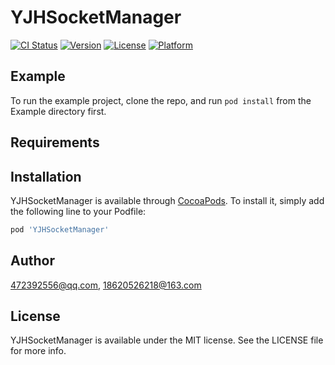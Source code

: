 # YJHSocketManager

[![CI Status](https://img.shields.io/travis/472392556@qq.com/YJHSocketManager.svg?style=flat)](https://travis-ci.org/472392556@qq.com/YJHSocketManager)
[![Version](https://img.shields.io/cocoapods/v/YJHSocketManager.svg?style=flat)](https://cocoapods.org/pods/YJHSocketManager)
[![License](https://img.shields.io/cocoapods/l/YJHSocketManager.svg?style=flat)](https://cocoapods.org/pods/YJHSocketManager)
[![Platform](https://img.shields.io/cocoapods/p/YJHSocketManager.svg?style=flat)](https://cocoapods.org/pods/YJHSocketManager)

## Example

To run the example project, clone the repo, and run `pod install` from the Example directory first.

## Requirements

## Installation

YJHSocketManager is available through [CocoaPods](https://cocoapods.org). To install
it, simply add the following line to your Podfile:

```ruby
pod 'YJHSocketManager'
```

## Author

472392556@qq.com, 18620526218@163.com

## License

YJHSocketManager is available under the MIT license. See the LICENSE file for more info.
